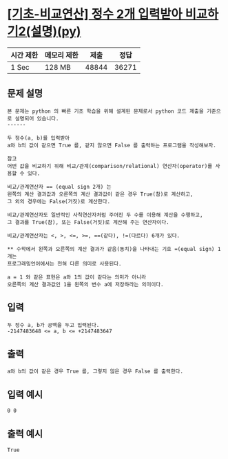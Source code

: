 # [[기초-비교연산] 정수 2개 입력받아 비교하기2(설명)(py)](https://codeup.kr/problem.php?id=6044)

| 시간 제한 | 메모리 제한 | 제출 | 정답 |
| --- | --- | --- | --- |
| 1 Sec | 128 MB | 48844 | 36271 |

## **문제 설명**

```
본 문제는 python 의 빠른 기초 학습을 위해 설계된 문제로서 python 코드 제출을 기준으로 설명되어 있습니다. 
------

두 정수(a, b)를 입력받아
a와 b의 값이 같으면 True 를, 같지 않으면 False 를 출력하는 프로그램을 작성해보자.

참고
어떤 값을 비교하기 위해 비교/관계(comparison/relational) 연산자(operator)를 사용할 수 있다.

비교/관계연산자 == (equal sign 2개) 는
왼쪽의 계산 결과값과 오른쪽의 계산 결과값이 같은 경우 True(참)로 계산하고,
그 외의 경우에는 False(거짓)로 계산한다.

비교/관계연산자도 일반적인 사칙연산자처럼 주어진 두 수를 이용해 계산을 수행하고,
그 결과를 True(참), 또는 False(거짓)로 계산해 주는 연산자이다.

비교/관계연산자는 <, >, <=, >=, ==(같다), !=(다르다) 6개가 있다.

** 수학에서 왼쪽과 오른쪽의 계산 결과가 같음(동치)을 나타내는 기호 =(equal sign) 1개는
프로그래밍언어에서는 전혀 다른 의미로 사용된다.

a = 1 와 같은 표현은 a와 1의 값이 같다는 의미가 아니라
오른쪽의 계산 결과값인 1을 왼쪽의 변수 a에 저장하라는 의미이다.
```

## 입력

```
두 정수 a, b가 공백을 두고 입력된다.
-2147483648 <= a, b <= +2147483647
```

## 출력

```
a와 b의 값이 같은 경우 True 를, 그렇지 않은 경우 False 를 출력한다.
```

## 입력 예시

```
0 0
```

## 출력 예시

```
True
```
